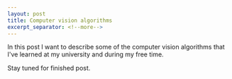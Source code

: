 ```yaml
---
layout: post
title: Computer vision algorithms
excerpt_separator: <!--more-->
---
```


In this post I want to describe some of the computer vision algorithms that
I've learned at my university and during my free time.

Stay tuned for finished post.

<!--more-->
